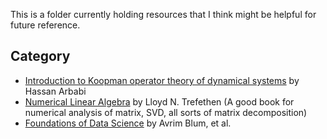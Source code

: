 This is a folder currently holding resources that I think might be helpful for future reference.

## Category

- [Introduction to Koopman operator theory of dynamical systems](KoopmanIntro.pdf) by Hassan Arbabi
- [Numerical Linear Algebra](numerical-linear-aljebra.pdf) by Lloyd N. Trefethen (A good book for numerical analysis of matrix, SVD, all sorts of matrix decomposition)
- [Foundations of Data Science](foundation-of-data-science.pdf) by Avrim Blum, et al. 

